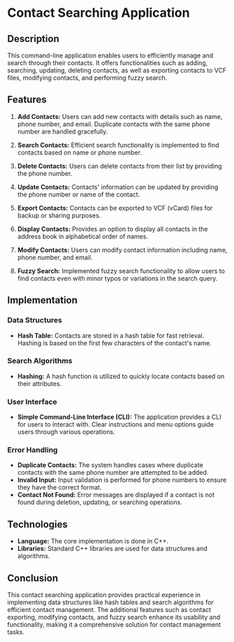 # Contact Searching Application

## Description
This command-line application enables users to efficiently manage and search through their contacts. It offers functionalities such as adding, searching, updating, deleting contacts, as well as exporting contacts to VCF files, modifying contacts, and performing fuzzy search.

## Features

1. **Add Contacts:** Users can add new contacts with details such as name, phone number, and email. Duplicate contacts with the same phone number are handled gracefully.

2. **Search Contacts:** Efficient search functionality is implemented to find contacts based on name or phone number.

3. **Delete Contacts:** Users can delete contacts from their list by providing the phone number.

4. **Update Contacts:** Contacts' information can be updated by providing the phone number or name of the contact.

5. **Export Contacts:** Contacts can be exported to VCF (vCard) files for backup or sharing purposes.

6. **Display Contacts:** Provides an option to display all contacts in the address book in alphabetical order of names.

7. **Modify Contacts:** Users can modify contact information including name, phone number, and email.

8. **Fuzzy Search:** Implemented fuzzy search functionality to allow users to find contacts even with minor typos or variations in the search query.

## Implementation

### Data Structures
- **Hash Table:** Contacts are stored in a hash table for fast retrieval. Hashing is based on the first few characters of the contact's name.

### Search Algorithms
- **Hashing:** A hash function is utilized to quickly locate contacts based on their attributes.

### User Interface
- **Simple Command-Line Interface (CLI):** The application provides a CLI for users to interact with. Clear instructions and menu options guide users through various operations.

### Error Handling
- **Duplicate Contacts:** The system handles cases where duplicate contacts with the same phone number are attempted to be added.
- **Invalid Input:** Input validation is performed for phone numbers to ensure they have the correct format.
- **Contact Not Found:** Error messages are displayed if a contact is not found during deletion, updating, or searching operations.

## Technologies

- **Language:** The core implementation is done in C++.
- **Libraries:** Standard C++ libraries are used for data structures and algorithms.

## Conclusion
This contact searching application provides practical experience in implementing data structures like hash tables and search algorithms for efficient contact management. The additional features such as contact exporting, modifying contacts, and fuzzy search enhance its usability and functionality, making it a comprehensive solution for contact management tasks.
